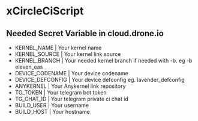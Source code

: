 # xCircleCiScript
## Needed Secret Variable in cloud.drone.io
* KERNEL_NAME | Your kernel name
* KERNEL_SOURCE | Your kernel link source
* KERNEL_BRANCH  | Your needed kernel branch if needed with -b. eg -b eleven_eas
* DEVICE_CODENAME | Your device codename
* DEVICE_DEFCONFIG | Your device defconfig eg. lavender_defconfig
* ANYKERNEL | Your Anykernel link repository
* TG_TOKEN | Your telegram bot token
* TG_CHAT_ID | Your telegram private ci chat id
* BUILD_USER | Your username
* BUILD_HOST | Your hostname
